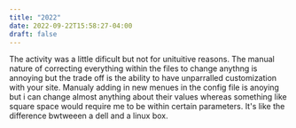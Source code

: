 ```yaml
---
title: "2022"
date: 2022-09-22T15:58:27-04:00
draft: false
---
```


The activity was a little dificult but not for unituitive reasons. The manual nature of correcting everything within the files to change anythng is annoying but the trade off is the ability to have unparralled customization with your site. Manualy adding in new menues in the config file is anoying but i can change almost anything about their values whereas something like square space would require me to be within certain parameters. It's like the difference bwtweeen a dell and a linux box. 